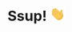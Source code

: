 # Ssup! <img src="https://raw.githubusercontent.com/Akshzz-16/Akshzz-16/main/wave.gif" width="30px">
